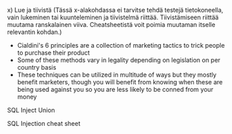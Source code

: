 x) Lue ja tiivistä (Tässä x-alakohdassa ei tarvitse tehdä testejä tietokoneella, vain lukeminen tai kuunteleminen ja tiivistelmä riittää. Tiivistämiseen riittää muutama ranskalainen viiva. Cheatsheetistä voit poimia muutaman itselle relevantin kohdan.)

- Cialdini's 6 principles are a collection of marketing tactics to trick people to purchase their product
- Some of these methods vary in legality depending on legislation on per country basis
- These techniques can be utilized in multitude of ways but they mostly benefit marketers, though you will benefit from knowing when these are being used against you so you are less likely to be conned from your money

SQL Inject Union


SQL Injection cheat sheet
